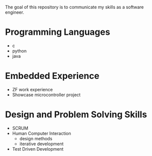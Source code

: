 The goal of this repository is to communicate my skills as a software engineer.


# Programming Languages
+ c
+ python
+ java

# Embedded Experience
+ ZF work experience
+ Showcase microcontroller project

# Design and Problem Solving Skills
+ SCRUM
+ Human Computer Interaction
  + design methods
  + iterative development
+ Test Driven Development
  

